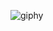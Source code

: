 ![giphy](https://github.com/Aranel9966/Aranel9966/assets/97527641/94ca236e-2110-4254-a6fa-1f3d076b1f8c)
